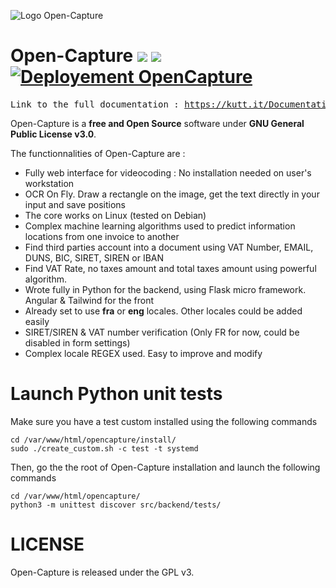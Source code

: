 ![Logo Open-Capture](https://open-capture.com/wp-content/uploads/2022/12/0_Open-Capture.png)

# Open-Capture ![](https://img.shields.io/github/package-json/v/edissyum/opencapture?color=97BF3D&label=Latest%20version) ![](https://img.shields.io/badge/Angular_version-18.x-blue) [![Deployement OpenCapture](https://github.com/edissyum/opencapture/actions/workflows/main.yml/badge.svg)](https://github.com/edissyum/opencapture/actions/workflows/main.yml)

<pre>
Link to the full documentation : <a href="https://kutt.it/DocumentationV2">https://kutt.it/DocumentationV2</a>
</pre>

Open-Capture is a **free and Open Source** software under **GNU General Public License v3.0**.
  
The functionnalities of Open-Capture are :
   - Fully web interface for videocoding : No installation needed on user's workstation
   - OCR On Fly. Draw a rectangle on the image, get the text directly in your input and save positions
   - The core works on Linux (tested on Debian)
   - Complex machine learning algorithms used to predict information locations from one invoice to another
   - Find third parties account into a document using VAT Number, EMAIL, DUNS, BIC, SIRET, SIREN or IBAN
   - Find VAT Rate, no taxes amount and total taxes amount using powerful algorithm.
   - Wrote fully in Python for the backend, using Flask micro framework. Angular & Tailwind for the front
   - Already set to use **fra** or **eng** locales. Other locales could be added easily
   - SIRET/SIREN & VAT number verification (Only FR for now, could be disabled in form settings)
   - Complex locale REGEX used. Easy to improve and modify

# Launch Python unit tests

Make sure you have a test custom installed using the following commands

    cd /var/www/html/opencapture/install/
    sudo ./create_custom.sh -c test -t systemd
    
Then, go the the root of Open-Capture installation and launch the following commands

    cd /var/www/html/opencapture/
    python3 -m unittest discover src/backend/tests/

# LICENSE

Open-Capture is released under the GPL v3.
